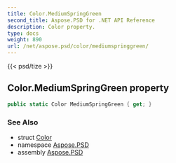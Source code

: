 ```yaml
---
title: Color.MediumSpringGreen
second_title: Aspose.PSD for .NET API Reference
description: Color property. 
type: docs
weight: 890
url: /net/aspose.psd/color/mediumspringgreen/
---
```

{{< psd/tize >}}
## Color.MediumSpringGreen property

```csharp
public static Color MediumSpringGreen { get; }
```

### See Also

* struct [Color](../)
* namespace [Aspose.PSD](../../color/)
* assembly [Aspose.PSD](../../../)


